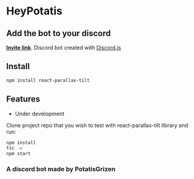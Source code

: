 # HeyPotatis


## Add the bot to your discord

**[Invite link](https://discord.com/api/oauth2/authorize?client_id=759787879479115807&permissions=8&scope=bot)**. Discord bot created with [Discord.js](https://github.com/discordjs/discord.js)

## Install

```bash
npm install react-parallax-tilt
```

## Features

- Under development


Clone project repo that you wish to test with react-parallax-tilt library and run:

```bash
npm install
tsc -w
npm start
```

### A discord bot made by PotatisGrizen

</details>
